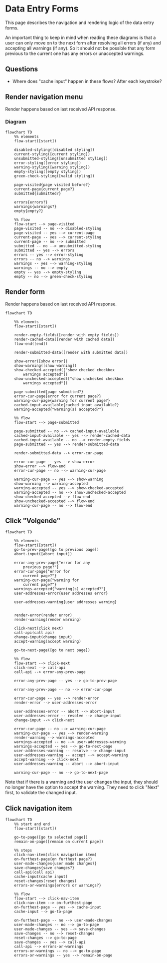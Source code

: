 # Data Entry Forms

This page describes the navigation and rendering logic of the data entry forms.

An important thing to keep in mind when reading these diagrams is that a user can only move on to the next form after resolving all errors (if any) and accepting all warnings (if any). So it should not be possible that any form previous to the current one has any errors or unaccepted warnings.


## Questions
- Where does "cache input" happen in these flows? After each keystroke?


## Render navigation menu

Render happens based on last received API response.

### Diagram

```mermaid
flowchart TD
    %% elements
    flow-start([start])

    disabled-styling([disabled styling])
    current-styling([current styling])
    unsubmitted-styling([unsubmitted styling])
    error-styling([error styling])
    warning-styling([warning styling])
    empty-styling([empty styling])
    green-check-styling([valid styling])

    page-visited{page visited before?}
    current-page{current page?}
    submitted{submitted?}

    errors{errors?}
    warnings{warnings?}
    empty{empty?}

    %% flow
    flow-start --> page-visited
    page-visited -- no --> disabled-styling
    page-visited -- yes --> current-page
    current-page -- yes --> current-styling
    current-page -- no --> submitted
    submitted -- no --> unsubmitted-styling
    submitted -- yes --> errors
    errors -- yes --> error-styling
    errors -- no --> warnings
    warnings -- yes --> warning-styling
    warnings -- no --> empty
    empty -- yes --> empty-styling
    empty -- no --> green-check-styling

```


## Render form

Render happens based on last received API response.

```mermaid
flowchart TD

    %% elements
    flow-start([start])

    render-empty-fields([render with empty fields])
    render-cached-data([render with cached data])
    flow-end([end])

    render-submitted-data([render with submitted data])

    show-error([show error])
    show-warning([show warning])
    show-checked-accepted(["show checked checkbox
        warnings accepted"])
    show-unchecked-accepted(["show unchecked checkbox
        warnings accepted"])

    page-submitted{page submitted?}
    error-cur-page{error for current page?}
    warning-cur-page{warning for current page?}
    cached-input-available{cached input available?}
    warning-accepted{"warning(s) accepted?"}

    %% flow
    flow-start --> page-submitted

    page-submitted -- no --> cached-input-available
    cached-input-available -- yes --> render-cached-data
    cached-input-available -- no --> render-empty-fields
    page-submitted -- yes --> render-submitted-data
    
    render-submitted-data --> error-cur-page

    error-cur-page -- yes --> show-error
    show-error --> flow-end
    error-cur-page -- no --> warning-cur-page

    warning-cur-page -- yes --> show-warning
    show-warning --> warning-accepted
    warning-accepted -- yes --> show-checked-accepted
    warning-accepted -- no --> show-unchecked-accepted
    show-checked-accepted --> flow-end
    show-unchecked-accepted --> flow-end
    warning-cur-page -- no --> flow-end
```


## Click "Volgende"

```mermaid
flowchart TD

    %% elements
    flow-start([start])
    go-to-prev-page([go to previous page])
    abort-input([abort input])

    error-any-prev-page{"error for any
        previous page?"}
    error-cur-page{"error for 
        current page?"}
    warning-cur-page{"warning for
        current page?"}
    warnings-accepted{"warning(s) accepted?"}
    user-addresses-error{user addresses error}

    user-addresses-warning{user addresses warning}

    
    render-error(render error)
    render-warning(render warning)

    click-next(click next)
    call-api(call api)
    change-input(change input)
    accept-warning(accept warning)

    go-to-next-page([go to next page])

    %% flow
    flow-start --> click-next
    click-next --> call-api
    call-api --> error-any-prev-page

    error-any-prev-page -- yes --> go-to-prev-page

    error-any-prev-page -- no --> error-cur-page

    error-cur-page -- yes --> render-error
    render-error --> user-addresses-error
    
    user-addresses-error -- abort --> abort-input
    user-addresses-error -- resolve --> change-input
    change-input --> click-next

    error-cur-page -- no --> warning-cur-page
    warning-cur-page -- yes --> render-warning
    render-warning --> warnings-accepted
    warnings-accepted -- no --> user-addresses-warning
    warnings-accepted -- yes --> go-to-next-page
    user-addresses-warning -- resolve --> change-input
    user-addresses-warning -- accept --> accept-warning
    accept-warning --> click-next
    user-addresses-warning -- abort --> abort-input

    warning-cur-page -- no --> go-to-next-page

```

Note that if there is a warning and the user changes the input, they should no longer have the option to accept the warning. They need to click "Next" first, to validate the changed input.


## Click navigation item

```mermaid
flowchart TD
    %% start and end
    flow-start([start])

    go-to-page([go to selected page])
    remain-on-page([remain on current page])

    %% steps
    click-nav-item(click navigation item)
    on-furthest-page{on furthest page?}
    user-made-changes{user made changes?}
    save-changes{save changes?}
    call-api(call api)
    cache-input(cache input)
    reset-changes(reset changes)
    errors-or-warnings{errors or warnings?}

    %% flow
    flow-start --> click-nav-item
    click-nav-item --> on-furthest-page
    on-furthest-page -- yes --> cache-input
    cache-input --> go-to-page

    on-furthest-page -- no --> user-made-changes
    user-made-changes -- no --> go-to-page
    user-made-changes -- yes --> save-changes
    save-changes -- no --> reset-changes
    reset-changes --> go-to-page
    save-changes -- yes --> call-api
    call-api --> errors-or-warnings
    errors-or-warnings -- no --> go-to-page
    errors-or-warnings -- yes --> remain-on-page

```
